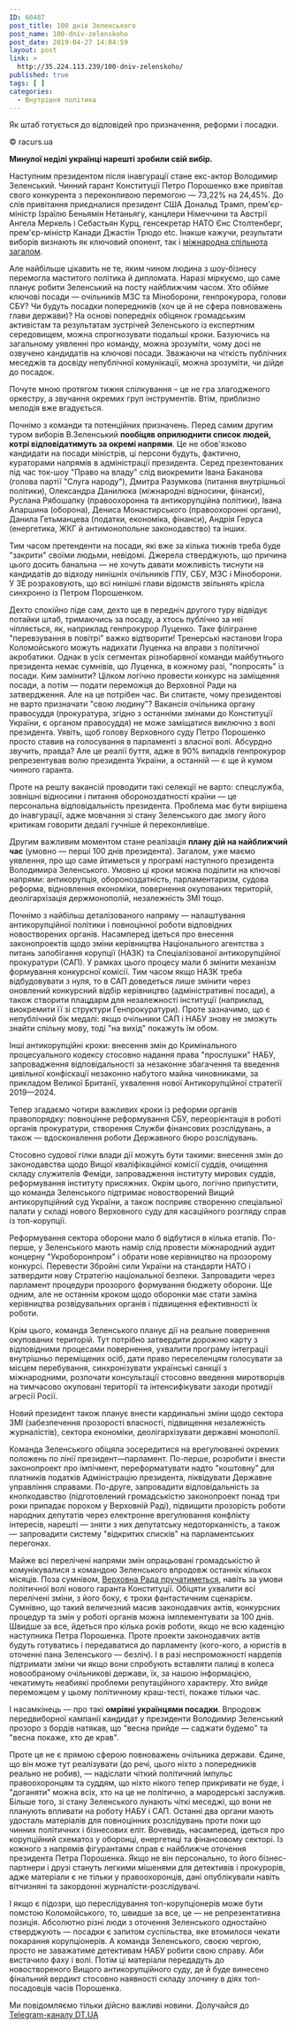 ```yaml
---
ID: 60487
post_title: 100 днів Зеленського
post_name: 100-dniv-zelenskoho
post_date: 2019-04-27 14:04:59
layout: post
link: >
  http://35.224.113.239/100-dniv-zelenskoho/
published: true
tags: [ ]
categories:
  - Внутрішня політика
---
```

<div class="summary" itemprop="alternativeHeadline">
<p>Як штаб готується до відповідей про призначення,&nbsp;реформи і посадки.</p>
</div>
<div class="bottom_block">
<div class="picture">
<div class="top_photo top">
<div class="frame_image"> <img class="img" src="https://image.zn.ua/media/images/645x426/Apr2019/229059.jpg" alt title="реклама зеленского"></div>
<span class="photo_descr"> <span class="source 1">© racurs.ua</span></span></div>
</div>
<div class="article_body">
<div class="text">
<p><strong>Минулої неділі українці нарешті зробили свій вибір.&nbsp;</strong></p>
<p class="p6">Наступним президентом після інавгурації стане екс-актор Володимир Зеленський. Чинний гарант Конституції Петро Порошенко вже привітав свого конкурента з переконливою перемогою — 73,22% на 24,45%. До слів привітання приєдналися президент США Дональд Трамп, прем'єр-міністр Ізраїлю Беньямін Нетаньягу, канцлери Німеччини та Австрії Ангела Меркель і Себастьян Курц, генсекретар НАТО Єнс Столтенберг, прем'єр-міністр Канади Джастін Трюдо etc. Інакше кажучи, результати виборів визнають як ключовий опонент, так і <a href="https://dt.ua/internal/diplomatichni-pidmostki-ze-komandi-309694_.html" target="_blank" rel="noopener noreferrer">міжнародна спільнота загалом</a>.</p>
<p class="p6">Але найбільше цікавить не те, яким чином людина з шоу-бізнесу перемогла маститого політика й дипломата. Наразі міркуємо, що саме планує робити Зеленський на посту найближчим часом. Хто обійме ключові посади — очільників МЗС та Міноборони, генпрокурора, голови СБУ? Чи будуть посадки попередників (хоч це й не сфера повноважень глави держави)? На основі попередніх обіцянок громадським активістам та результатам зустрічей Зеленського із експертним середовищем, можна спрогнозувати подальші кроки. Базуючись на загальному уявленні про команду, можна зрозуміти, чому досі не озвучено кандидатів на ключові посади. Зважаючи на чіткість публічних меседжів та досвіду непублічної комунікації, можна зрозуміти, чи дійде до посадок.</p>
<p class="p6">Почуте мною протягом тижня спілкування – це не гра злагодженого оркестру, а звучання окремих груп інструментів. Втім, приблизно мелодія вже вгадується.</p>
<p class="p6">Почнімо з команди та потенційних призначень. Перед самим другим туром виборів В.Зеленський <strong>пообіцяв оприлюднити список людей, котрі відповідатимуть за окремі напрями</strong>. Це не обов'язково кандидати на посади міністрів, ці персони будуть, фактично, кураторами напрямів в адміністрації президента. Серед презентованих під час ток-шоу "Право на владу" слід виокремити Івана Баканова (голова партії "Слуга народу"), Дмитра Разумкова (питання внутрішньої політики), Олександра Данилюка (міжнародні відносини, фінанси), Руслана Рябошапку (правоохоронна та антикорупційна політики), Івана Апаршина (оборона), Дениса Монастирського (правоохоронні органи), Данила Гетьманцева (податки, економіка, фінанси), Андрія Геруса (енергетика, ЖКГ й антимонопольне законодавство) та інших.&nbsp;</p>
<p class="p6">Тим часом претенденти на посади, які вже за кілька тижнів треба буде "закрити" своїми людьми, невідомі. Джерела стверджують, що причина цього досить банальна — не хочуть давати можливість тиснути на кандидатів до відходу нинішніх очільників ГПУ, СБУ, МЗС і Міноборони. У ЗЕ розраховують, що всі нинішні глави відомств звільнять крісла синхронно із Петром Порошенком.&nbsp;</p>
<p class="p6">Дехто спокійно піде сам, дехто ще в передніч другого туру відвідує потайки штаб, тримаючись за посаду, а хтось публічно за неї чіпляється, як, наприклад генпрокурор Луценко. Таке філігранне "перевзування в повітрі" важко відтворити! Тренерські настанови Ігора Коломойського можуть надихати Луценка на вправи з політичної акробатики. Однак в усіх сегментах різнобарвної команди майбутнього президента немає сумнівів, що Луценка, в кожному разі, "попросять" із посади. Ким замінити? Цілком логічно провести конкурс на заміщення посади, а потім — подати переможця до Верховної Ради на затвердження. Але на це потрібен час. Ви спитаєте, чому президентові не варто призначати "свою людину"? Вакансія очільника органу правосуддя (прокуратура, згідно з останніми змінами до Конституції України, є органом правосуддя) не може заміщатися виключно з волі президента. Уявіть, щоб голову Верховного суду Петро Порошенко просто ставив на голосування в парламенті з власної волі. Абсурдно звучить, правда? Але це реалії буття, адже в 90% випадків генпрокурор репрезентував волю президента України, а останній — є ще й кумом чинного гаранта.</p>
<p class="p6">Проте на решту вакансій проводити такі селекції не варто: спецслужба, зовнішні відносини і питання обороноздатності країни — це персональна відповідальність президента. Проблема має бути вирішена до інавгурації, адже мовчання зі стану Зеленського дає змогу його критикам говорити дедалі гучніше й переконливіше.&nbsp;</p>
<p class="p6">Другим важливим моментом стане реалізація <strong>плану дій на найближчий час</strong> (умовно — перші 100 днів президента). Загалом, уже маємо уявлення, про що саме йтиметься у програмі наступного президента Володимира Зеленського. Умовно ці кроки можна поділити на ключові напрями: антикорупція, обороноздатність, парламентаризм, судова реформа, відновлення економіки, повернення окупованих територій, деолігархізація держмонополій, незалежність ЗМІ тощо.&nbsp;</p>
<p class="p6">Почнімо з найбільш деталізованого напряму — налаштування антикорупційної політики і повноцінної роботи відповідних новостворених органів. Насамперед ідеться про внесення законопроектів щодо зміни керівництва Національного агентства з питань запобігання корупції (НАЗК) та Спеціалізованої антикорупційної прокуратури (САП). У рамках цього процесу мали б змінити механізм формування конкурсної комісії. Тим часом якщо НАЗК треба відбудовувати з нуля, то в САП доведеться лише змінити через оновлений конкурсний відбір керівництво (адміністративні посади), а також створити плацдарм для незалежності інституції (наприклад, виокремити її зі структури Генпрокуратури). Проте зазначимо, що є непублічний бік медалі: якщо очільники САП і НАБУ знову не зможуть знайти спільну мову, тоді "на вихід" покажуть їм обом.&nbsp;</p>
<p class="p6">Інші антикорупційні кроки: внесення змін до Кримінального процесуального кодексу стосовно надання права "прослушки" НАБУ, запровадження відповідальності за незаконне збагачення та введення цивільної конфіскації незаконно набутого майна чиновниками, за прикладом Великої Британії, ухвалення нової Антикорупційної стратегії 2019—2024.&nbsp;</p>
<p class="p6">Тепер згадаємо чотири важливих кроки із реформи органів правопорядку: повноцінне реформування СБУ, переорієнтація в роботі органів прокуратури, створення Служби фінансових розслідувань, а також — вдосконалення роботи Державного бюро розслідувань.</p>
<p class="p6">Стосовно судової гілки влади дії можуть бути такими: внесення змін до законодавства щодо Вищої кваліфікаційної комісії суддів, очищення складу служителів Феміди, запровадження інституту мирових суддів, реформування інституту присяжних. Окрім цього, логічно припустити, що команда Зеленського підтримає новостворений Вищий антикорупційний суд України, а також посприяє створенню спеціальної палати у складі нового Верховного суду для касаційного розгляду справ із топ-корупції.</p>
<p class="p6">Реформування сектора оборони мало б відбутися в кілька етапів. По-перше, у Зеленського мають намір слід провести міжнародний аудит концерну "Укроборонпром" і обрати нове керівництво на прозорому конкурсі. Перевести Збройні сили України на стандарти НАТО і затвердити нову Стратегію національної безпеки. Запровадити через парламент процедури прозорого формування бюджету оборони. Ще одним, але не останнім кроком щодо оборонки має стати заміна керівництва розвідувальних органів і підвищення ефективності їх роботи.</p>
<p class="p6">Крім цього, команда Зеленського планує дії на реальне повернення окупованих територій. Тут потрібно затвердити дорожню карту з відповідними процесами повернення, ухвалити програму інтеграції внутрішньо переміщених осіб, дати право переселенцям голосувати за місцем перебування, синхронізувати українські санкції з міжнародними, розпочати консультації стосовно введення миротворців на тимчасово окуповані території та інтенсифікувати заходи протидії агресії Росії.</p>
<p class="p6">Новий президент також планує внести кардинальні зміни щодо сектора ЗМІ (забезпечення прозорості власності, підвищення незалежність журналістів), сектора економіки, деолігархізувати державні монополії.</p>
<p class="p6">Команда Зеленського обіцяла зосередитися на врегулюванні окремих положень по лінії президент—парламент. По-перше, розробити і внести законопроект про імпічмент, переформатувати надто "коштовну" для платників податків Адміністрацію президента, ліквідувати Державне управління справами. По-друге, запровадити відповідальність за кнопкодавство (підготовлений громадськістю законопроект понад три роки припадає порохом у Верховній Раді), підвищити прозорість роботи народних депутатів через електронне врегулювання конфлікту інтересів, нарешті — зняти з них депутатську недоторканність, а також — запровадити систему "відкритих списків" на парламентських перегонах.</p>
<p class="p6">Майже всі перелічені напрями змін опрацьовані громадськістю й комунікувалися з командою Зеленського впродовж останніх кількох місяців. Поза сумнівом, <a href="https://dt.ua/internal/dostrokovi-parlamentski-vibori-mifi-ta-realiyi-308454_.html" target="_blank" rel="noopener noreferrer">Верховна Рада пручатиметься</a>, навіть за умови політичної волі нового гаранта Конституції. Обіцяти ухвалити всі перелічені зміни, з його боку, є трохи фантастичним сценарієм. Сумнівно, що такий величезний масив законодавчих актів, конкурсних процедур та змін у роботі органів можна імплементувати за 100 днів. Швидше за все, йдеться про кілька років роботи, якщо не всю каденцію наступника Петра Порошенка. Проте проекти законодавчих актів будуть готуватись і передаватися до парламенту (кого-кого, а юристів в оточенні пана Зеленського — безліч). І в разі неспроможності нардепів підтримати зміни чи якщо вони спробують вставляти палиці в колеса новообраному очільникові держави, їх, за нашою інформацією, чекатимуть неабиякі проблеми репутаційного характеру. Хто вийде переможцем у цьому політичному краш-тесті, покаже тільки час.</p>
<p class="p6">І насамкінець — про такі <strong>омріяні українцями посадки</strong>. Впродовж передвиборної кампанії кандидат у президенти Володимир Зеленський прозоро з бордів натякав, що "весна прийде — саджати будемо" та "весна покаже, хто де крав".</p>
<p class="p6">Проте це не є прямою сферою повноважень очільника держави. Єдине, що він може тут реалізувати (до речі, цього ніхто з попередників реально не робив), — надіслати чіткий політичний імпульс правоохоронцям та суддям, що ніхто нікого тепер прикривати не буде, і "доганяти" можна всіх, хто на це не політично, а мародерські заслужив. Більше того, зі стану Зеленського лунають чіткі меседжі, що вони не планують впливати на роботу НАБУ і САП. Останні два органи мають удосталь матеріалів для повноцінних розслідувань проти поки що чинних політичних і бізнесових еліт. Вочевидь, насамперед, ідеться про корупційний схематоз у оборонці, енергетиці та фінансовому секторі. Із кожного з напрямів фігурантами справ є найближче оточення президента Петра Порошенка. Якщо не він персонально, то його бізнес-партнери і друзі стануть легкими мішенями для детективів і прокурорів, адже матеріали є не тільки у правоохоронців, дані опублікували навіть вітчизняні та закордонні журналісти-розслідувачі.</p>
<p class="p6">І якщо є підозри, що переслідування топ-корупціонерів може бути помстою Коломойського, то, швидше за все, це — не репрезентативна позиція. Абсолютно різні люди з оточення Зеленського одностайно стверджують — посадки є запитом суспільства, яке втомилося чекати покарання корупціонерів. А команда Зеленського, своєю чергою, просто не заважатиме детективам НАБУ робити свою справу. Аби вистачило фаху і волі. Потім ці матеріали передадуть до новоствореного Вищого антикорупційного суду, де й буде винесено фінальний вердикт стосовно наявності складу злочину в діях топ-посадовців часів Порошенка.</p>
</div>
</div>
<div class="telegram">Ми повідомляємо тільки дійсно важливі новини. Долучайся до <a href="https://t.me/znua_live">Telegram-каналу DT.UA</a></div> </div>
